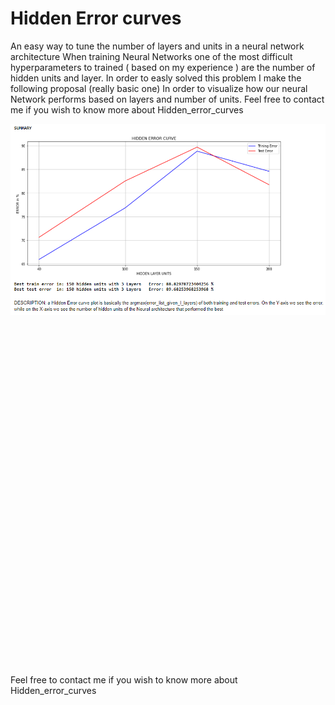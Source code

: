 # Hidden Error curves
An easy way to tune the number of layers and units in a neural network architecture 
When training Neural Networks one of the most difficult hyperparameters to trained ( based on my experience ) 
are the number of hidden units and layer. In order to easly solved this problem I make the following proposal (really basic one)
In order to visualize how our neural Network performs based on layers and number of units.
Feel free to contact me if you wish to know more about Hidden_error_curves

<a href="url"><img src="https://github.com/Ale9806/Hidden_Error_curves/blob/master/hidden_error.PNG" align="left" width="800"  > </a>
<br />&nbsp;<br />
<br />&nbsp;<br />
<br />&nbsp;<br />
<br />&nbsp;<br />
<br />&nbsp;<br />
<br />&nbsp;<br />
<br />&nbsp;<br />
<br />&nbsp;<br />
<br />&nbsp;<br />
<br />&nbsp;<br />
<br />&nbsp;<br />
<br />&nbsp;<br />
<br />&nbsp;<br />
<br />&nbsp;<br />
<br />&nbsp;<br />
<br />&nbsp;<br />
<br />&nbsp;<br />


Feel free to contact me if you wish to know more about Hidden_error_curves

